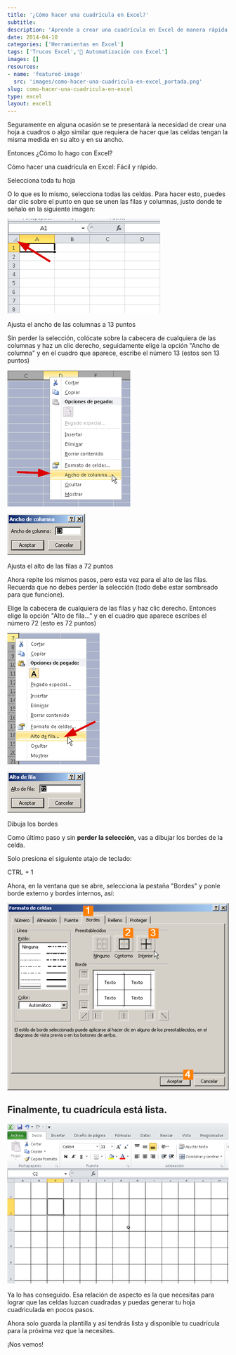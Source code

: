 ```yaml
---
title: '¿Cómo hacer una cuadrícula en Excel?'
subtitle: 
description: 'Aprende a crear una cuadrícula en Excel de manera rápida y sencilla. Simplifica tu trabajo con hojas de cálculo utilizando esta técnica.'
date: 2014-04-10
categories: ['Herramientas en Excel']
tags: ['Trucos Excel','🤖 Automatización con Excel']
images: []
resources: 
- name: 'featured-image'
  src: 'images/como-hacer-una-cuadricula-en-excel_portada.png'
slug: como-hacer-una-cuadricula-en-excel
type: excel
layout: excel1
---
```


Seguramente en alguna ocasión se te presentará la necesidad de crear una hoja a cuadros o algo similar que requiera de hacer que las celdas tengan la misma medida en su alto y en su ancho.  

Entonces ¿Cómo lo hago con Excel?

Cómo hacer una cuadrícula en Excel: Fácil y rápido.

Selecciona toda tu hoja

O lo que es lo mismo, selecciona todas las celdas. Para hacer esto, puedes dar clic sobre el punto en que se unen las filas y columnas, justo donde te señalo en la siguiente imagen:

![Cómo hacer una cuadrícula en Excel](images/20140410-Como-hacer-una-cuadricula-en-Excel-000311.png)

Ajusta el ancho de las columnas a 13 puntos

Sin perder la selección, colócate sobre la cabecera de cualquiera de las columnas y haz un clic derecho, seguidamente elige la opción "Ancho de columna" y en el cuadro que aparece, escribe el número 13 (estos son 13 puntos)

![Cómo hacer una cuadrícula en Excel](images/20140410-Como-hacer-una-cuadricula-en-Excel-000312.png)

![Cómo hacer una cuadrícula en Excel](images/20140410-Como-hacer-una-cuadricula-en-Excel-000313.png)

Ajusta el alto de las filas a 72 puntos

Ahora repite los mismos pasos, pero esta vez para el alto de las filas. Recuerda que no debes perder la selección (todo debe estar sombreado para que funcione).

Elige la cabecera de cualquiera de las filas y haz clic derecho. Entonces elige la opción "Alto de fila..." y en el cuadro que aparece escribes el número 72 (esto es 72 puntos)

![Cómo hacer una cuadrícula en Excel](images/20140410-Como-hacer-una-cuadricula-en-Excel-000314.png)

![Cómo hacer una cuadrícula en Excel](images/20140410-Como-hacer-una-cuadricula-en-Excel-000315.png)

Dibuja los bordes

Como último paso y sin **perder la selección,** vas a dibujar los bordes de la celda.

Solo presiona el siguiente atajo de teclado:

CTRL + 1

Ahora, en la ventana que se abre, selecciona la pestaña "Bordes" y ponle borde externo y bordes internos, así:

![Cómo hacer una cuadrícula en Excel](images/20140410-Como-hacer-una-cuadricula-en-Excel-000316.png)

## Finalmente, tu cuadrícula está lista.

![Cómo hacer una cuadrícula en Excel](images/20140410-Como-hacer-una-cuadricula-en-Excel-000317.png)

Ya lo has conseguido. Esa relación de aspecto es la que necesitas para lograr que las celdas luzcan cuadradas y puedas generar tu hoja cuadriculada en pocos pasos.

Ahora solo guarda la plantilla y así tendrás lista y disponible tu cuadrícula para la próxima vez que la necesites.

¡Nos vemos!